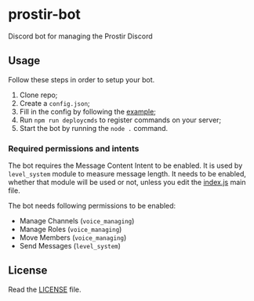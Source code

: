 # prostir-bot

Discord bot for managing the Prostir Discord

## Usage

Follow these steps in order to setup your bot.

1. Clone repo;
2. Create a `config.json`;
3. Fill in the config by following the [example](./config.example.json);
4. Run `npm run deploycmds` to register commands on your server;
5. Start the bot by running the `node .` command.

### Required permissions and intents

The bot requires the Message Content Intent to be enabled.
It is used by `level_system` module to measure message length.
It needs to be enabled, whether that module will be used or not,
unless you edit the [index.js](./index.js) main file.

The bot needs following permissions to be enabled:

- Manage Channels (`voice_managing`)
- Manage Roles (`voice_managing`)
- Move Members (`voice_managing`)
- Send Messages (`level_system`)

## License

Read the [LICENSE](./LICENSE) file.

